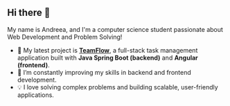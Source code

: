 ## Hi there 👋

My name is Andreea, and I'm a computer science student passionate about Web Development and Problem Solving!

- 🔭 My latest project is **[TeamFlow](https://github.com/AndreeaP31/TeamFlow)**, a full-stack task management application built with **Java Spring Boot (backend)** and **Angular (frontend)**.
- 🌱 I’m constantly improving my skills in backend and frontend development.
- 💡 I love solving complex problems and building scalable, user-friendly applications.
